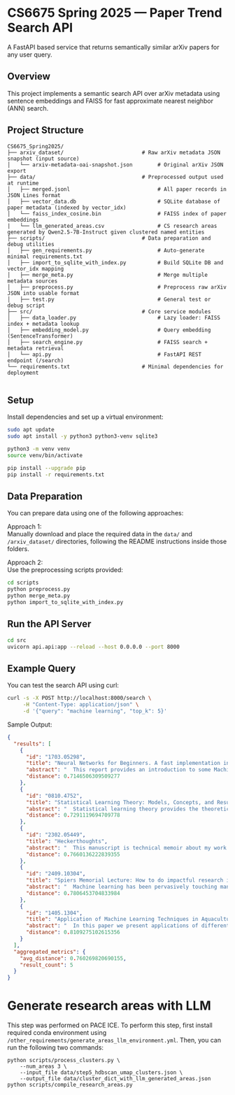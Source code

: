 # CS6675 Spring 2025 — Paper Trend Search API

A FastAPI based service that returns semantically similar arXiv papers for any user query.

## Overview

This project implements a semantic search API over arXiv metadata using sentence embeddings and FAISS for fast approximate nearest neighbor (ANN) search.

## Project Structure

```
CS6675_Spring2025/
├── arxiv_dataset/                         # Raw arXiv metadata JSON snapshot (input source)
│   └── arxiv-metadata-oai-snapshot.json        # Original arXiv JSON export
├── data/                                  # Preprocessed output used at runtime
│   ├── merged.jsonl                            # All paper records in JSON Lines format
│   ├── vector_data.db                          # SQLite database of paper metadata (indexed by vector_idx)
│   └── faiss_index_cosine.bin                  # FAISS index of paper embeddings
|   └── llm_generated_areas.csv                 # CS research areas generated by Qwen2.5-7B-Instruct given clustered named entities
├── scripts/                               # Data preparation and debug utilities
│   ├── gen_requirements.py                     # Auto-generate minimal requirements.txt
│   ├── import_to_sqlite_with_index.py          # Build SQLite DB and vector_idx mapping
│   ├── merge_meta.py                           # Merge multiple metadata sources
│   ├── preprocess.py                           # Preprocess raw arXiv JSON into usable format
│   ├── test.py                                 # General test or debug script
├── src/                                   # Core service modules
│   ├── data_loader.py                          # Lazy loader: FAISS index + metadata lookup
│   ├── embedding_model.py                      # Query embedding (SentenceTransformer)
│   ├── search_engine.py                        # FAISS search + metadata retrieval
│   └── api.py                                  # FastAPI REST endpoint (/search)
└── requirements.txt                       # Minimal dependencies for deployment


```

## Setup

Install dependencies and set up a virtual environment:

```bash
sudo apt update
sudo apt install -y python3 python3-venv sqlite3

python3 -m venv venv
source venv/bin/activate

pip install --upgrade pip
pip install -r requirements.txt
```

## Data Preparation

You can prepare data using one of the following approaches:

Approach 1:  
Manually download and place the required data in the `data/` and `/arxiv_dataset/` directories, following the README instructions inside those folders.

Approach 2:  
Use the preprocessing scripts provided:

```bash
cd scripts
python preprocess.py
python merge_meta.py
python import_to_sqlite_with_index.py
```

## Run the API Server

```bash
cd src
uvicorn api.api:app --reload --host 0.0.0.0 --port 8000
```

## Example Query

You can test the search API using curl:

```bash
curl -s -X POST http://localhost:8000/search \
     -H "Content-Type: application/json" \
     -d '{"query": "machine learning", "top_k": 5}'
```

Sample Output:

```json
{
  "results": [
    {
      "id": "1703.05298",
      "title": "Neural Networks for Beginners. A fast implementation in Matlab, Torch,\n  TensorFlow",
      "abstract": "  This report provides an introduction to some Machine Learning tools within\nthe most common development environments. It mainly focuses on practical\nproblems, skipping any theoretical introduction. It is oriented to both\nstudents trying to approach Machine Learning and experts looking for new\nframeworks.\n",
      "distance": 0.7146506309509277
    },
    {
      "id": "0810.4752",
      "title": "Statistical Learning Theory: Models, Concepts, and Results",
      "abstract": "  Statistical learning theory provides the theoretical basis for many of\ntoday's machine learning algorithms. In this article we attempt to give a\ngentle, non-technical overview over the key ideas and insights of statistical\nlearning theory. We target at a broad audience, not necessarily machine\nlearning researchers. This paper can serve as a starting point for people who\nwant to get an overview on the field before diving into technical details.\n",
      "distance": 0.7291119694709778
    },
    {
      "id": "2302.05449",
      "title": "Heckerthoughts",
      "abstract": "  This manuscript is technical memoir about my work at Stanford and Microsoft\nResearch. Included are fundamental concepts central to machine learning and\nartificial intelligence, applications of these concepts, and stories behind\ntheir creation.\n",
      "distance": 0.7660136222839355
    },
    {
      "id": "2409.10304",
      "title": "Spiers Memorial Lecture: How to do impactful research in artificial\n  intelligence for chemistry and materials science",
      "abstract": "  Machine learning has been pervasively touching many fields of science.\nChemistry and materials science are no exception. While machine learning has\nbeen making a great impact, it is still not reaching its full potential or\nmaturity. In this perspective, we first outline current applications across a\ndiversity of problems in chemistry. Then, we discuss how machine learning\nresearchers view and approach problems in the field. Finally, we provide our\nconsiderations for maximizing impact when researching machine learning for\nchemistry.\n",
      "distance": 0.7806453704833984
    },
    {
      "id": "1405.1304",
      "title": "Application of Machine Learning Techniques in Aquaculture",
      "abstract": "  In this paper we present applications of different machine learning\nalgorithms in aquaculture. Machine learning algorithms learn models from\nhistorical data. In aquaculture historical data are obtained from farm\npractices, yields, and environmental data sources. Associations between these\ndifferent variables can be obtained by applying machine learning algorithms to\nhistorical data. In this paper we present applications of different machine\nlearning algorithms in aquaculture applications.\n",
      "distance": 0.8109275102615356
    }
  ],
  "aggregated_metrics": {
    "avg_distance": 0.760269820690155,
    "result_count": 5
  }
}
```

# Generate research areas with LLM
This step was performed on PACE ICE. To perform this step, first install required conda environment using `/other_requirements/generate_areas_llm_environment.yml`. Then, you can run the following two commands:
```
python scripts/process_clusters.py \
    --num_areas 3 \
    --input_file data/step5_hdbscan_umap_clusters.json \
    --output_file data/cluster_dict_with_llm_generated_areas.json
python scripts/compile_research_areas.py
```